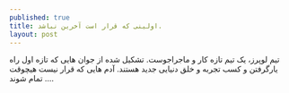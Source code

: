 ```yaml
---
published: true
title: اولینی که قرار است آخرین نباشد.
layout: post
---
```

تیم لوپرز، یک تیم تازه کار و ماجراجوست. تشکیل شده از جوان هایی که تازه اول راه یارگرفتن و کسب تجربه و خلق دنیایی جدید هستند. آدم هایی که قرار نیست هیچوقت تمام شوند .... 